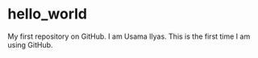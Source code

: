 # hello_world
My first repository on GitHub.
I am Usama Ilyas. This is the first time I am using GitHub.
